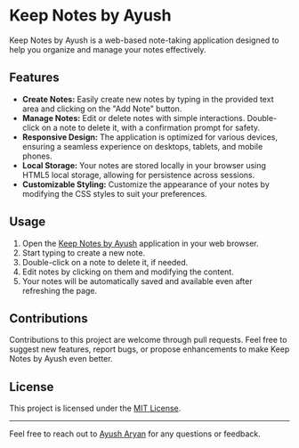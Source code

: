 # Keep Notes by Ayush

Keep Notes by Ayush is a web-based note-taking application designed to help you organize and manage your notes effectively.

## Features

- **Create Notes:** Easily create new notes by typing in the provided text area and clicking on the "Add Note" button.
- **Manage Notes:** Edit or delete notes with simple interactions. Double-click on a note to delete it, with a confirmation prompt for safety.
- **Responsive Design:** The application is optimized for various devices, ensuring a seamless experience on desktops, tablets, and mobile phones.
- **Local Storage:** Your notes are stored locally in your browser using HTML5 local storage, allowing for persistence across sessions.
- **Customizable Styling:** Customize the appearance of your notes by modifying the CSS styles to suit your preferences.

## Usage

1. Open the [Keep Notes by Ayush](#) application in your web browser.
2. Start typing to create a new note.
3. Double-click on a note to delete it, if needed.
4. Edit notes by clicking on them and modifying the content.
5. Your notes will be automatically saved and available even after refreshing the page.

## Contributions

Contributions to this project are welcome through pull requests. Feel free to suggest new features, report bugs, or propose enhancements to make Keep Notes by Ayush even better.

## License

This project is licensed under the [MIT License](LICENSE).

---

Feel free to reach out to [Ayush Aryan](https://github.com/ayusharyan143) for any questions or feedback.
